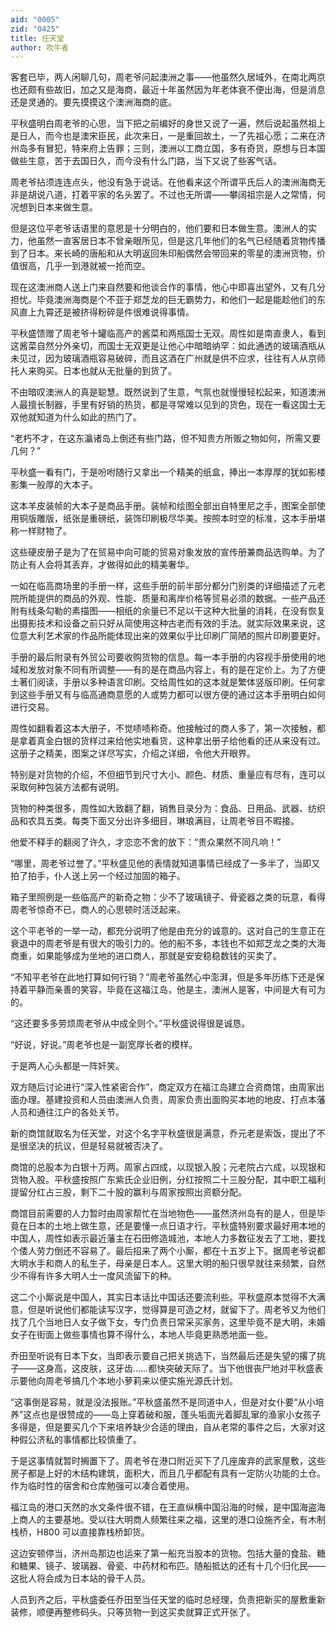 ```yaml
---
aid: "0005"
zid: "0425"
title: 任天堂
author: 吹牛者
---
```


客套已毕，两人闲聊几句，周老爷问起澳洲之事——他虽然久居域外，在南北两京也还颇有些故旧，加之又是海商，最近十年虽然因为年老体衰不便出海，但是消息还是灵通的。要先摸摸这个澳洲海商的底。

平秋盛明白周老爷的心思，当下把之前编好的身世又说了一遍，然后说起虽然祖上是日人，而今也是澳宋臣民，此次来日，一是重回故土，一了先祖心愿；二来在济州岛多有冒犯，特来府上告罪；三则，澳洲以工商立国，多有奇货，原想与日本国做些生意，苦于去国日久，而今没有什么门路，当下又说了些客气话。

周老爷拈须连连点头，他没有急于说话。在他看来这个所谓平氏后人的澳洲海商无非是胡说八道，打着平家的名头罢了。不过也无所谓——攀阔祖宗是人之常情，何况想到日本来做生意。

但是这位平老爷话语里的意思是十分明白的，他们要和日本做生意。澳洲人的实力，他虽然一直客居日本不曾亲眼所见，但是这几年他们的名气已经随着货物传播到了日本。来长崎的唐船和从大明返回朱印船偶然会带回来的零星的澳洲货物，价值很高，几乎一到港就被一抢而空。

现在这澳洲商人送上门来自然要和他谈合作的事情，他心中即喜出望外，又有几分担忧。毕竟澳洲海商是个不亚于郑芝龙的巨无霸势力，和他们一起是能趁他们的东风直上九霄还是被挤得粉碎是件很难说得事情。

平秋盛馈赠了周老爷十罐临高产的酱菜和两瓶国士无双。周性如是南直隶人，看到这酱菜自然分外亲切，而国士无双更是让他心中暗暗纳罕：如此通透的玻璃酒瓶从未见过，因为玻璃酒瓶容易破碎，而且这酒在广州就是供不应求，往往有人从京师托人来购买。日本也就从无批量的到货了。

不由暗叹澳洲人的真是聪慧。既然说到了生意，气氛也就慢慢轻松起来，知道澳洲人最擅长制器，手里有好销的热货，都是寻常难以见到的货色，现在一看这国士无双他就知道为什么如此的热门了。

“老朽不才，在这东瀛诸岛上倒还有些门路，但不知贵方所贩之物如何，所需又要几何？”

平秋盛一看有门，于是吩咐随行又拿出一个精美的纸盒，捧出一本厚厚的犹如影楼影集一般厚的大本子。

这本羊皮装帧的大本子是商品手册。装帧和绘图全部出自特里尼之手，图案全部使用铜版雕版，纸张是重磅纸，装饰印刷极尽华美。按照本时空的标准，这本手册堪称一样财物了。

这些硬皮册子是为了在贸易中向可能的贸易对象发放的宣传册兼商品选购单。为了防止有人会将其丢弃，才做得如此的精美奢华。

一如在临高商场里的手册一样，这些手册的前半部分都分门别类的详细描述了元老院所能提供的商品的外观、性能、质量和离岸价格等贸易必须的数据。一些产品还附有线条勾勒的素描图——相纸的余量已不足以干这种大批量的消耗，在没有恢复出摄影技术和设备之前只好从简使用这种古老而有效的手法。就实际效果来说，这位意大利艺术家的作品所能体现出来的效果似乎比印刷厂简陋的照片印刷要更好。

手册的最后附录有外贸公司要收购货物的信息。每一本手册的内容视手册使用的地域和发放对象不同有所调整——有的是在商品内容上，有的是在定价上。为了方便土著们阅读，手册以多种语言印刷。交给周性如的这本就是繁体竖版印刷。任何拿到这些手册又有与临高通商意愿的人或势力都可以很方便的通过这本手册明白如何进行交易。

周性如翻看着这本大册子，不觉啧啧称奇。他接触过的商人多了，第一次接触，都是拿着真金白银的货样过来给他实地看货，这种拿出册子给他看的还从来没有过。这册子之精美，图案之详尽写实，介绍之详细，令他大开眼界。

特别是对货物的介绍，不但细节到尺寸大小、颜色、材质、重量应有尽有，连可以采取何种包装方法都有说明。

货物的种类很多，周性如大致翻了翻，销售目录分为：食品、日用品、武器、纺织品和农具五类。每类下面又分出许多细目，琳琅满目，让周老爷目不暇接。

他爱不释手的翻阅了许久，才恋恋不舍的放下：“贵众果然不同凡响！”

“哪里，周老爷过誉了。”平秋盛见他的表情就知道事情已经成了一多半了，当即又拍了拍手，仆人送上另一个经过加固的箱子。

箱子里照例是一些临高产的新奇之物：少不了玻璃镜子、骨瓷器之类的玩意，看得周老爷惊奇不已，商人的心思顿时活泛起来。

这个平老爷的一举一动，都充分说明了他是由充分的诚意的。这对自己的生意正在衰退中的周老爷是有很大的吸引力的。他的船不多，本钱也不如郑芝龙之类的大海商重，如果能够成为坐地的进口商人，那就是安安稳稳数钱的买卖了。

“不知平老爷在此地打算如何行销？”周老爷虽然心中澎湃，但是多年历练下还是保持着平静而亲善的笑容，毕竟在这福江岛，他是主，澳洲人是客，中间是大有可为的。

“这还要多多劳烦周老爷从中成全则个。”平秋盛说得很是诚恳。

“好说，好说。”周老爷也是一副宽厚长者的模样。

于是两人心头都是一阵奸笑。

双方随后讨论进行“深入性紧密合作”，商定双方在福江岛建立合资商馆，由周家出面办理。基建投资和人员由澳洲人负责，周家负责出面购买本地的地皮、打点本藩人员和通往江户的各处关节。

新的商馆就取名为任天堂，对这个名字平秋盛很是满意，乔元老是索饭，提出了不是很坚决的抗议，但是轻易就被否决了。

商馆的总股本为白银十万两。周家占四成，以现银入股；元老院占六成，以现银和货物入股。平秋盛按照广东紫氏企业旧例，分红按照二十三股分配，其中职工福利提留分红占三股，剩下二十股的赢利与周家按照出资额分配。

商馆目前需要的人力暂时由周家帮忙在当地物色——虽然济州岛有的是人，但是毕竟在日本的土地上做生意，还是要懂一点日语才行。平秋盛特别要求最好用本地的中国人，周性如表示最近藩主在石田修造城池，本地人力多数征发去了工地，要找个倭人劳力倒还不容易了。最后招来了两个小厮，都在十五岁上下。据周老爷说都大明水手和商人的私生子，母亲是日本人。这里大明的船只很早就往来频繁，自然少不得有许多大明人士一度风流留下的种。

这二个小厮说是中国人，其实日本话比中国话还要流利些。平秋盛原本觉得不大满意，但是听说他们都能读写汉字，觉得算是可造之材，就留下了。周老爷又为他们找了几个当地日人女子做下女，专门负责日常采买家务，这里毕竟不是大明，未婚女子在街面上做些事情也算不得什么，本地人毕竟更熟悉地面一些。

乔田至听说有日本下女，当即表示要自己把关挑选下，当然最后还是失望的撂了挑子——这身高，这皮肤，这牙齿……都快突破天际了。当下他很丧尸地对平秋盛表示要他向周老爷搞几个本地小萝莉来以便实施光源氏计划。

“这事倒是容易，就是没法报账。”平秋盛虽然不是同道中人，但是对女仆要“从小培养”这点也是很赞成的——岛上穿着破和服，蓬头垢面光着脚乱窜的渔家小女孩子多得是，但是要买几个下来培养缺少合适的理由，自从老常的事件之后，大家对这种假公济私的事情都比较慎重了。

于是这事情就暂时搁置下了。周老爷在港口附近买下了几座废弃的武家屋敷，这些房子都是上好的木结构建筑，面积大，而且几乎都配有具有一定防火功能的土仓。作为临时性的宿舍和仓库勉强可以凑合着使用。

福江岛的港口天然的水文条件很不错，在王直纵横中国沿海的时候，是中国海盗海上商人的主要基地。受以往大明商人频繁往来之福，这里的港口设施齐全，有木制栈桥，H800 可以直接靠栈桥卸货。

这边安顿停当，济州岛那边也运来了第一船充当股本的货物。包括大量的食盐、糖和糖果、镜子、玻璃器、骨瓷、中药材和布匹。随船抵达的还有十几个归化民——这批人将会成为日本站的骨干人员。

人员到齐之后，平秋盛委任乔田至当任天堂的临时总经理，负责把新买的屋敷重新装修，顺便再整修码头。只等货物一到这买卖就算正式开张了。
